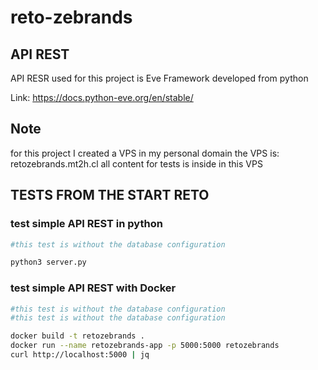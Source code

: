 # reto-zebrands

## API REST

API RESR used for this project is Eve Framework developed from python

Link: https://docs.python-eve.org/en/stable/

## Note

for this project I created a VPS in my personal domain
the VPS is: retozebrands.mt2h.cl
all content for tests is inside in this VPS 

## TESTS FROM THE START RETO 

### test simple API REST in python

```bash
#this test is without the database configuration 

python3 server.py
```

### test simple API REST with Docker

```bash
#this test is without the database configuration 
#this test is without the database configuration

docker build -t retozebrands .
docker run --name retozebrands-app -p 5000:5000 retozebrands
curl http://localhost:5000 | jq
```